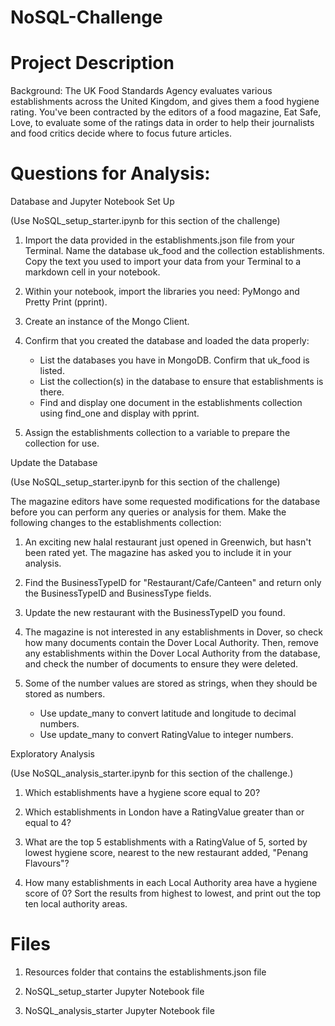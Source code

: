 # NoSQL-Challenge

# Project Description

Background:
The UK Food Standards Agency evaluates various establishments across the United Kingdom, and gives them a food hygiene rating. You've been contracted by the editors of a food magazine, Eat Safe, Love, to evaluate some of the ratings data in order to help their journalists and food critics decide where to focus future articles.

# Questions for Analysis:

Database and Jupyter Notebook Set Up

(Use NoSQL_setup_starter.ipynb for this section of the challenge)

1. Import the data provided in the establishments.json file from your Terminal. Name the database uk_food and the collection establishments. Copy the text you used to import your data from your Terminal to a markdown cell in your notebook.

2. Within your notebook, import the libraries you need: PyMongo and Pretty Print (pprint).

3. Create an instance of the Mongo Client.

4. Confirm that you created the database and loaded the data properly:
    - List the databases you have in MongoDB. Confirm that   uk_food is listed.
    - List the collection(s) in the database to ensure that establishments is there.
    - Find and display one document in the establishments collection using find_one and display with pprint.

5. Assign the establishments collection to a variable to prepare the collection for use.


Update the Database

(Use NoSQL_setup_starter.ipynb for this section of the challenge)

The magazine editors have some requested modifications for the database before you can perform any queries or analysis for them. Make the following changes to the establishments collection:

1. An exciting new halal restaurant just opened in Greenwich, but hasn't been rated yet. The magazine has asked you to include it in your analysis.

2. Find the BusinessTypeID for "Restaurant/Cafe/Canteen" and return only the BusinessTypeID and BusinessType fields.

3. Update the new restaurant with the BusinessTypeID you found.

4. The magazine is not interested in any establishments in Dover, so check how many documents contain the Dover Local Authority. Then, remove any establishments within the Dover Local Authority from the database, and check the number of documents to ensure they were deleted.

5. Some of the number values are stored as strings, when they should be stored as numbers.
    - Use update_many to convert latitude and longitude to decimal numbers.
    - Use update_many to convert RatingValue to integer numbers.


Exploratory Analysis 

(Use NoSQL_analysis_starter.ipynb for this section of the challenge.)

1. Which establishments have a hygiene score equal to 20?

2. Which establishments in London have a RatingValue greater than or equal to 4?

3. What are the top 5 establishments with a RatingValue of 5, sorted by lowest hygiene score, nearest to the new restaurant added, "Penang Flavours"?

4. How many establishments in each Local Authority area have a hygiene score of 0? Sort the results from highest to lowest, and print out the top ten local authority areas.

# Files
1. Resources folder that contains the establishments.json file

2. NoSQL_setup_starter Jupyter Notebook file

3. NoSQL_analysis_starter Jupyter Notebook file